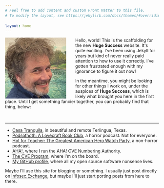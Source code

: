```yaml
---
# Feel free to add content and custom Front Matter to this file.
# To modify the layout, see https://jekyllrb.com/docs/themes/#overriding-theme-defaults

layout: home
---
```


<img src="/assets/avatar-todb.png"
    style="float: left; margin-right: 30px; width: 200px;"
    alt="A photo of todb's face"
/>

Hello, world! This is the scaffolding for the new **Huge Success** website. It's quite exciting. I've been using Jekyll for years but kind of never really paid attention to how to use it correctly. I've gotten frustrated enough with my ignorance to figure it out now!

In the meantime, you might be looking for other things I work on, under the auspices of
**Huge Success**, which is likely what brought you here in the first place. Until I get something fancier together, you can probably find that thing, below:

<br/>

---


* [Casa Tranquila](https://www.airbnb.com/rooms/40339239), in beautiful and remote Terlingua, Texas.
* [Podsothoth: A Lovecraft Book Club](https://podsothoth.club), a horror podcast. Not for everyone.
* [Hot for Teacher: The Greatest American Hero Watch Party](https://hotforteacher.tv), a non-horror podcast.
* [AHA!](https://takeonme.org), where I run the AHA! CVE Numbering Authority.
* [The CVE Program](https://cve.org), where I'm on the board.
* [My GitHub profile](https://github.com/todb), where all my open source software nonsense lives.

Maybe I'll use this site for blogging or something. I usually just post directly on
[Infosec.Exchange](https://infosec.exchange/@todb), but maybe I'll just start porting
posts from here to there.

